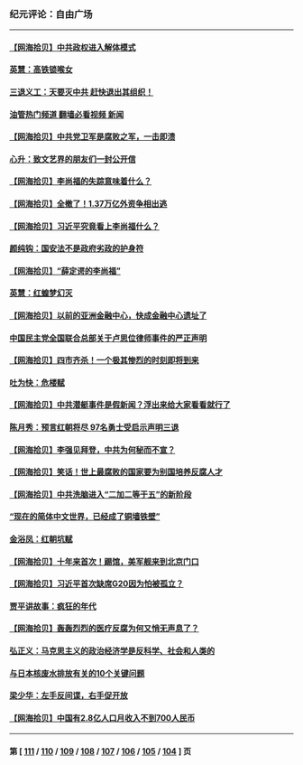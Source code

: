 ### 纪元评论：自由广场
---
#### [【网海拾贝】中共政权进入解体模式](../../pages/nsc993/n14079101.md?09230330) 
#### [英慧：高铁锁喉女](../../pages/nsc993/n14079074.md?09230330) 
#### [三退义工：天要灭中共 赶快退出其组织！](../../pages/nsc993/n14078352.md?09230330) 
#### [油管热门频道 翻墙必看视频 新闻](ok?09230330)
#### [【网海拾贝】中共党卫军是腐败之军，一击即溃](../../pages/nsc993/n14077615.md?09230330) 
#### [心升：致文艺界的朋友们一封公开信](../../pages/nsc993/n14077600.md?09230330) 
#### [【网海拾贝】李尚福的失踪意味着什么？](../../pages/nsc993/n14076892.md?09230330) 
#### [【网海拾贝】全撤了！1.37万亿外资争相出逃](../../pages/nsc993/n14076102.md?09230330) 
#### [【网海拾贝】习近平究竟看上李尚福什么？](../../pages/nsc993/n14075502.md?09230330) 
#### [颜纯钩：国安法不是政府劣政的护身符](../../pages/nsc993/n14074930.md?09230330) 
#### [【网海拾贝】“薛定谔的李尚福”](../../pages/nsc993/n14074918.md?09230330) 
#### [英慧：红蝗梦幻灭](../../pages/nsc993/n14074928.md?09230330) 
#### [【网海拾贝】以前的亚洲金融中心，快成金融中心遗址了](../../pages/nsc993/n14074311.md?09230330) 
#### [中国民主党全国联合总部关于卢思位律师事件的严正声明](../../pages/nsc993/n14074079.md?09230330) 
#### [【网海拾贝】四市齐杀！一个极其惨烈的时刻即将到来](../../pages/nsc993/n14073609.md?09230330) 
#### [吐为快：危楼赋](../../pages/nsc993/n14073578.md?09230330) 
#### [【网海拾贝】中共潜艇事件是假新闻？浮出来给大家看看就行了](../../pages/nsc993/n14072866.md?09230330) 
#### [陈月秀：预言红朝将尽 97名勇士受启示声明三退](../../pages/nsc993/n14072273.md?09230330) 
#### [【网海拾贝】李强见拜登，中共为何秘而不宣？](../../pages/nsc993/n14071986.md?09230330) 
#### [【网海拾贝】笑话！世上最腐败的国家要为别国培养反腐人才](../../pages/nsc993/n14071358.md?09230330) 
#### [【网海拾贝】中共洗脑进入“二加二等于五”的新阶段](../../pages/nsc993/n14070879.md?09230330) 
#### [“现在的简体中文世界，已经成了铜墙铁壁”](../../pages/nsc993/n14070133.md?09230330) 
#### [金浴凤：红朝坑赋](../../pages/nsc993/n14070310.md?09230330) 
#### [【网海拾贝】十年来首次！踢馆，美军舰来到北京门口](../../pages/nsc993/n14069484.md?09230330) 
#### [【网海拾贝】习近平首次缺席G20因为怕被孤立？](../../pages/nsc993/n14068712.md?09230330) 
#### [贾平讲故事：疯狂的年代](../../pages/nsc993/n14068340.md?09230330) 
#### [【网海拾贝】轰轰烈烈的医疗反腐为何又悄无声息了？](../../pages/nsc993/n14067969.md?09230330) 
#### [弘正义：马克思主义的政治经济学是反科学、社会和人类的](../../pages/nsc993/n14067868.md?09230330) 
#### [与日本核废水排放有关的10个关键问题](../../pages/nsc993/n14067276.md?09230330) 
#### [梁少华：左手反间谍，右手促开放](../../pages/nsc993/n14067237.md?09230330) 
#### [【网海拾贝】中国有2.8亿人口月收入不到700人民币](../../pages/nsc993/n14066723.md?09230330) 

---
#### 第 [ [111](./111.md?09230330) / [110](./110.md?09230330) / [109](./109.md?09230330) / [108](./108.md?09230330) / [107](./107.md?09230330) / [106](./106.md?09230330) / [105](./105.md?09230330) / [104](./104.md?09230330) ] 页
